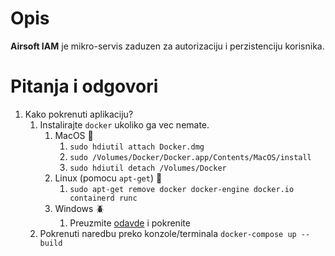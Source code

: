 # Opis

**Airsoft IAM** je mikro-servis zaduzen za autorizaciju i 
perzistenciju korisnika.

# Pitanja i odgovori
1. Kako pokrenuti aplikaciju?
    1. Instalirajte `docker` ukoliko ga vec nemate.
        1. MacOS 🍐
            1. `sudo hdiutil attach Docker.dmg`
            2. `sudo /Volumes/Docker/Docker.app/Contents/MacOS/install`
            3. `sudo hdiutil detach /Volumes/Docker`
        2. Linux (pomocu `apt-get`) 🦃
            1. `sudo apt-get remove docker docker-engine docker.io containerd runc`
        3. Windows 🪲
            1. Preuzmite [odavde](https://desktop.docker.com/win/main/amd64/Docker%20Desktop%20Installer.exe) i pokrenite
    2. Pokrenuti naredbu preko konzole/terminala `docker-compose up --build`
